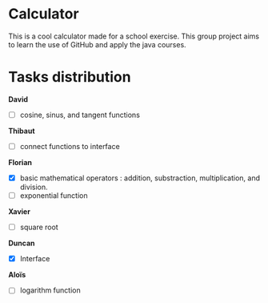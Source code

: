 # Calculator
This is a cool calculator made for a school exercise.
This group project aims to learn the use of GitHub and apply the java courses.

# Tasks distribution

**David**
- [ ] cosine, sinus, and tangent functions 

**Thibaut**
- [ ] connect functions to interface

**Florian**
- [x] basic mathematical operators : addition, substraction, multiplication, and division.
- [ ] exponential function

**Xavier**
- [ ] square root

**Duncan**
- [x] Interface

**Aloïs**
- [ ] logarithm function
